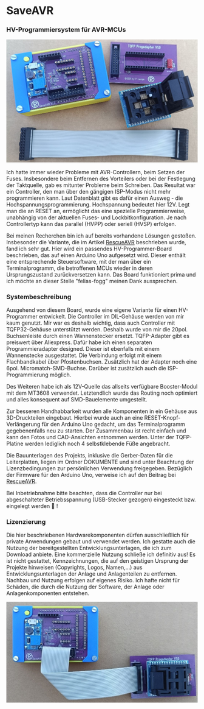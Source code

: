 # SaveAVR

### HV-Programmiersystem für AVR-MCUs

![](assets/20250619_145016_SaveAVR_1.jpg)

Ich hatte immer wieder Probleme mit AVR-Controllern, beim Setzen der Fuses. Insbesondere beim Entfernen des Vorteilers oder bei der Festlegung der Taktquelle, gab es mitunter Probleme beim Schreiben. Das Resultat war ein Controller, den man über den gängigen ISP-Modus nicht mehr programmieren kann. Laut Datenblatt gibt es dafür einen Ausweg - die Hochspannungsprogrammierung. Hochspannung bedeutet hier 12V. Legt man die an RESET an, ermöglicht das eine spezielle Programmierweise, unabhängig von der aktuellen Fuses- und Lockbitkonfiguration. Je nach Controllertyp kann das parallel (HVPP) oder seriell (HVSP) erfolgen.

Bei meinen Recherchen bin ich auf bereits vorhandene Lösungen gestoßen. Insbesonder die Variante, die im Artikel [RescueAVR](https://github.com/felias-fogg/RescueAVR) beschrieben wurde, fand ich sehr gut. Hier wird ein passendes HV-Programmer-Board beschrieben, das auf einen Arduino Uno aufgesetzt wird. Dieser enthält eine entsprechende Steuersoftware, mit der man über ein Terminalprogramm, die betroffenen MCUs wieder in deren Ursprungszustand zurückversetzen kann. Das Board funktioniert prima und ich möchte an dieser Stelle "felias-fogg" meinen Dank aussprechen.

### Systembeschreibung

Ausgehend von diesem Board, wurde eine eigene Variante für einen HV-Programmer entwickelt. Die Controller im DIL-Gehäuse werden von mir kaum genutzt. Mir war es deshalb wichtig, dass auch Controller mit TQFP32-Gehäuse unterstützt werden. Deshalb wurde von mir die 20pol. Buchsenleiste durch einen Wannenstecker ersetzt.  TQFP-Adapter gibt es preiswert über Aliexpress. Dafür habe ich einen separaten Programmieradapter designed. Dieser ist ebenfalls mit einem Wannenstecke ausgestattet. Die Verbindung erfolgt mit einem Flachbandkabel über Pfostenbuchsen. Zusätzlich hat der Adapter noch eine 6pol. Micromatch-SMD-Buchse. Darüber ist zusätzlich auch die ISP-Programmierung möglich. 

Des Weiteren habe ich als 12V-Quelle das allseits verfügbare Booster-Modul mit dem MT3608 verwendet. Letztendlich wurde das Routing noch optimiert und alles konsequent auf SMD-Bauelemente umgestellt.

Zur besseren Handhabbarkeit wurden alle Komponenten in ein Gehäuse aus 3D-Druckteilen eingebaut. Hierbei wurde auch an eine RESET-Knopf-Verlängerung für den Arduino Uno  gedacht, um das Terminalprogramm gegebenenfalls neu zu starten. Der Zusammenbau ist recht einfach und kann den Fotos und CAD-Ansichten entnommen werden. Unter der TQFP-Platine werden lediglich noch 4 selbstklebende Füße angebracht. 

Die Bauunterlagen des Projekts, inklusive die Gerber-Daten für die Leiterplatten, liegen im Ordner DOKUMENTE und sind unter Beachtung der Lizenzbedingungen zur persönlichen Verwendung freigegeben. Bezüglich der Firmware für den Arduino Uno, verweise ich auf den Beitrag bei [RescueAVR](https://github.com/felias-fogg/RescueAVR).

Bei Inbetriebnahme bitte beachten, dass die Controller nur bei abgeschalteter Betriebsspannung (USB-Stecker gezogen) eingesteckt bzw. eingelegt werden 👀️ !

### Lizenzierung

Die hier beschriebenen Hardwarekomponenten dürfen ausschließlich für private Anwendungen gebaut und verwendet werden. Ich gestatte auch die Nutzung der bereitgestellten Entwicklungsunterlagen, die ich zum Download anbiete. Eine kommerzielle Nutzung schließe ich definitiv aus! Es ist nicht gestattet, Kennzeichnungen, die auf den geistigen Ursprung der Projekte hinweisen (Copyrights, Logos, Namen,…) aus Entwicklungsunterlagen der Anlage und Anlagenteilen zu entfernen. Nachbau und Nutzung erfolgen auf eigenes Risiko. Ich hafte nicht für Schäden, die durch die Nutzung der Software, der Anlage oder Anlagenkomponenten entstehen.

![](assets/20250619_154956_SaveAVR_2.jpg)
